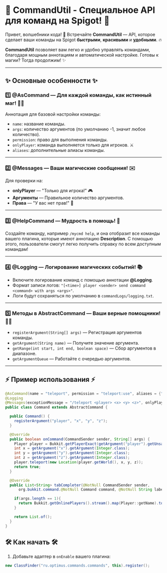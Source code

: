 # 🌟 **CommandUtil** - Специальное API для команд на Spigot! 🚀

Привет, волшебники кода! 🔮 Встречайте **CommandUtil** — API, которое сделает ваши команды на Spigot **быстрыми**, **красивыми** и **удобными**. 🔥

**CommandUtil** позволяет вам легко и удобно управлять командами, благодаря мощным аннотациям и автоматической настройке. Готовы к магии? Тогда продолжим! ✨

---

## ✨ **Основные особенности** ✨

### 1️⃣ **@AsCommand** — Для каждой команды, как истинный маг! 🧙‍♂️
Аннотация для базовой настройки команды:
- `name`: название команды.
- `args`: количество аргументов (по умолчанию -1, значит любое количество).
- `permission`: право для выполнения команды.
- `onlyPlayer`: команда выполняется только для игроков. ⚔️
- `aliases`: дополнительные алиасы команды.

---

### 2️⃣ **@Messages** — Ваши магические сообщения! ✉️
Для проверки на:
- **onlyPlayer** — "Только для игрока!" 🎮
- **Аргументы** — Правильное количество аргументов.
- **Права** — "У вас нет прав!" 🚫

---

### 3️⃣ **@HelpCommand** — Мудрость в помощь! 📜
Создайте команду, например `/mycmd help`, и она отобразит все команды вашего плагина, которые имеют аннотацию **Description**. С помощью этого, пользователи смогут легко получить справку по всем доступным командам!

---

### 4️⃣ **@Logging** — Логирование магических событий! 📚
- Включите логирование команд с помощью аннотации **@Logging**.
- Формат записи логов: `"[<time>] player <sender> send command <command> with args <args>"`.
- Логи будут сохраняться по умолчанию в `commandLogs/logging.txt`.

---

### 5️⃣ **Методы в AbstractCommand** — Ваши верные помощники! 🧑‍💻
- `registerArgument(String[] args)` — Регистрация аргументов команды.
- `getArgument(String name)` — Получите значение аргумента.
- `getRange(int start, int end, boolean space)` — Сбор аргументов в диапазоне.
- `getArgumentQueue` — Работайте с очередью аргументов.

---

## ⚡ **Пример использования** ⚡

```java
@AsCommand(name = "teleport", permission = "teleport:use", aliases = {"tp", "teleportPlayer"}, args = 4)
@Logging
@Messages(exceptionMessage = "/teleport <player> <x> <y> <z>", onlyPlayer = "Only for player!")
public class Command extends AbstractCommand {

  public Command() {
    registerArgument("player", "x", "y", "z");
  }

  @Override
  public boolean onCommand(CommandSender sender, String[] args) {
    Player player = Bukkit.getPlayerExact(getArgument("player").getUnsafe());
    int x = getArgument("x").getArgument(Integer.class);
    int y = getArgument("y").getArgument(Integer.class);
    int z = getArgument("z").getArgument(Integer.class);
    player.teleport(new Location(player.getWorld(), x, y, z));
    return true;
  }

  @Override
  public List<String> tabCompleter(@NotNull CommandSender sender,
      org.bukkit.command.@NotNull Command command, @NotNull String label, @NotNull String[] args) {

    if(args.length == 1){
      return Bukkit.getOnlinePlayers().stream().map(Player::getName).toList();
    }

    return List.of();
  }
}
```

## 🛠️ **Как начать** 🛠️

1. Добавьте адаптер в `onEnable` вашего плагина:

```java
new ClassFinder("ru.optimus.commands.commands", this).register();
```

